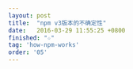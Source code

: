 ```yaml
---
layout: post
title:  "npm v3版本的不确定性"
date:   2016-03-29 11:55:25 +0800
finished: "☆"
tag: 'how-npm-works'
order: '05'
---
```

